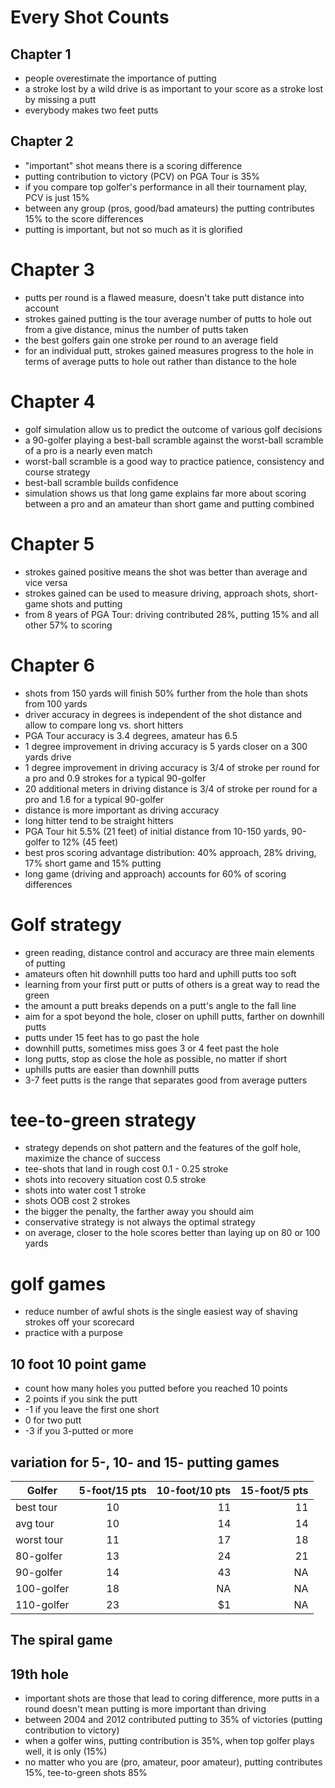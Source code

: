 # Every Shot Counts

## Chapter 1
* people overestimate the importance of putting
* a stroke lost by a wild drive is as important to your score as a stroke lost by missing a putt
* everybody makes two feet putts

## Chapter 2
* "important" shot means there is a scoring difference
* putting contribution to victory (PCV) on PGA Tour is 35%
* if you compare top golfer's performance in all their tournament play, PCV is just 15%
* between any group (pros, good/bad amateurs) the putting contributes 15% to the score differences
* putting is important, but not so much as it is glorified

# Chapter 3
* putts per round is a flawed measure, doesn't take putt distance into account
* strokes gained putting is the tour average number of putts to hole out from a give distance, minus the number of putts taken
* the best golfers gain one stroke per round to an average field
* for an individual putt, strokes gained measures progress to the hole in terms of average putts to hole out rather than distance to the hole

# Chapter 4
* golf simulation allow us to predict the outcome of various golf decisions
* a 90-golfer playing a best-ball scramble against the worst-ball scramble of a pro is a nearly even match
* worst-ball scramble is a good way to practice patience, consistency and course strategy
* best-ball scramble builds confidence
* simulation shows us that long game explains far more about scoring between a pro and an amateur than short game and putting combined

# Chapter 5
* strokes gained positive means the shot was better than average and vice versa
* strokes gained can be used to measure driving, approach shots, short-game shots and putting
* from 8 years of PGA Tour: driving contributed 28%, putting 15% and all other 57% to scoring

# Chapter 6
* shots from 150 yards will finish 50% further from the hole than shots from 100 yards
* driver accuracy in degrees is independent of the shot distance and allow to compare long vs. short hitters
* PGA Tour accuracy is 3.4 degrees, amateur has 6.5
* 1 degree improvement in driving accuracy is 5 yards closer on a 300 yards drive
* 1 degree improvement in driving accuracy is 3/4 of stroke per round for a pro and 0.9 strokes for a typical 90-golfer
* 20 additional meters in driving distance is 3/4 of stroke per round for a pro and 1.6 for a typical 90-golfer
* distance is more important as driving accuracy
* long hitter tend to be straight hitters
* PGA Tour hit 5.5% (21 feet) of initial distance from 10-150 yards, 90-golfer to 12% (45 feet)
* best pros scoring advantage distribution: 40% approach, 28% driving, 17% short game and 15% putting
* long game (driving and approach) accounts for 60% of scoring differences

# Golf strategy
* green reading, distance control and accuracy are three main elements of putting
* amateurs often hit downhill putts too hard and uphill putts too soft
* learning from your first putt or putts of others is a great way to read the green
* the amount a putt breaks depends on a putt's angle to the fall line
* aim for a spot beyond the hole, closer on uphill putts, farther on downhill putts
* putts under 15 feet has to go past the hole
* downhill putts, sometimes miss goes 3 or 4 feet past the hole
* long putts, stop as close the hole as possible, no matter if short
* uphills putts are easier than downhill putts
* 3-7 feet putts is the range that separates good from average putters

# tee-to-green strategy
* strategy depends on shot pattern and the features of the golf hole, maximize the chance of success
* tee-shots that land in rough cost 0.1 - 0.25 stroke
* shots into recovery situation cost 0.5 stroke
* shots into water cost 1 stroke
* shots OOB cost 2 strokes
* the bigger the penalty, the farther away you should aim
* conservative strategy is not always the optimal strategy
* on average, closer to the hole scores better than laying up on 80 or 100 yards

# golf games
* reduce number of awful shots is the single easiest way of shaving strokes off your scorecard
* practice with a purpose

## 10 foot 10 point game
* count how many holes you putted before you reached 10 points
* 2 points if you sink the putt
* -1 if you leave the first one short
* 0 for two putt
* -3 if you 3-putted or more

## variation for 5-, 10- and 15- putting games

| Golfer        | 5-foot/15 pts | 10-foot/10 pts | 15-foot/5 pts  |
| ------------- |:-------------:| -----:|-----:|
| best tour      | 10 | 11 |11 |
| avg tour      | 10  |   14 |14 |
| worst tour |11      |    17 |18 |
| 80-golfer | 13      |    24 |21 |
| 90-golfer | 14      |    43 |NA |
| 100-golfer | 18      |    NA |NA |
| 110-golfer | 23      |    $1 |NA |

## The spiral game


## 19th hole
* important shots are those that lead to coring difference, more putts in a round doesn't mean putting is more important than driving
* between 2004 and 2012 contributed putting to 35% of victories (putting contribution to victory)
* when a golfer wins, putting contribution is 35%, when top golfer plays well, it is only (15%)
* no matter who you are (pro, amateur, poor amateur), putting contributes 15%, tee-to-green shots 85%
